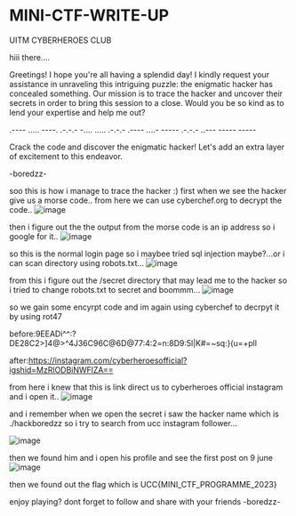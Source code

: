 # MINI-CTF-WRITE-UP
UITM CYBERHEROES CLUB


hiii there....

Greetings! I hope you're all having a splendid day! I kindly request your assistance in unraveling this intriguing puzzle: the enigmatic hacker has concealed something. Our mission is to trace the hacker and uncover their secrets in order to bring this session to a close. Would you be so kind as to lend your expertise and help me out?

.---- ..... ----. .-.-.- -.... ..... .-.-.- .---- ....- ----- .-.-.- ..--- ----- -----

Crack the code and discover the enigmatic hacker! Let's add an extra layer of excitement to this endeavor.

-boredzz-



soo this is how i manage to trace the hacker :)
first when we see the hacker give us a morse code.. from here we can use cyberchef.org to decrypt the code..
![image](https://github.com/miroollya/MINI-CTF-WRITE-UP/assets/129681351/f380bd4c-aa96-48d7-bf7b-9ed25f0f4bb0)

then i figure out the the output from the morse code is an ip address so i google for it..
![image](https://github.com/miroollya/MINI-CTF-WRITE-UP/assets/129681351/2152072d-159d-4adb-8d78-0d5fa6e319c4)

so this is the normal login page so i maybee tried sql injection maybe?...or i can scan directory using robots.txt...
![image](https://github.com/miroollya/MINI-CTF-WRITE-UP/assets/129681351/5def00e1-1c5c-41bf-89d9-27a36f916613)

from this i figure out the /secret directory that may lead me to the hacker so i tried to change robots.txt to secret and boommm...
![image](https://github.com/miroollya/MINI-CTF-WRITE-UP/assets/129681351/bc85db28-d920-4d21-b89a-1b4e9002ee9a)

so we gain some encyrpt code and im again using cyberchef to decrpyt it by using rot47

before:9EEADi^^:?DE28C2>]4@>^4J36C96C@6D@77:4:2=n:8D9:5l|K#=~sq:}(u=+pll

after:https://instagram.com/cyberheroesofficial?igshid=MzRlODBiNWFlZA==

from here i knew that this is link direct us to cyberheroes official instagram and i open it..
![image](https://github.com/miroollya/MINI-CTF-WRITE-UP/assets/129681351/5be45dd4-dae1-4d1e-b33e-ca9a089656f2)

and i remember when we open the secret i saw the hacker name which is ./hackboredzz so i try to search from ucc instagram follower...

![image](https://github.com/miroollya/MINI-CTF-WRITE-UP/assets/129681351/95c59197-12d5-401f-a41c-f71b7de1e9bd)

then we found him and i open his profile and see the first post on 9 june
![image](https://github.com/miroollya/MINI-CTF-WRITE-UP/assets/129681351/46fe5987-1c89-4261-a024-e15e10afb5ef)

then we found out the flag which is UCC{MINI_CTF_PROGRAMME_2023}

enjoy playing? dont forget to follow and share with your friends 
-boredzz-





